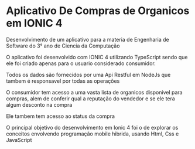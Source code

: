 # Aplicativo De Compras de Organicos em IONIC 4
Desenvolvimento de um aplicativo para a materia de Engenharia de Software do 3° ano de Ciencia da Computação

O aplicativo foi desenvolvido com IONIC 4 utilizando TypeScript sendo que ele foi criado apenas para o usuario considerado consumidor.

Todos os dados são fornecidos por uma Api Restful em NodeJs que tambem é responsavel por todas as operações

O consumidor tem acesso a uma vasta lista de organicos disponivel para compras, alem de conferir qual a reputação do vendedor e se ele tera algum desconto na compra

Ele tambem tem acesso ao status da compra

O principal objetivo do desenvolvimento em Ionic 4 foi o de explorar os conceitos envolvendo programação mobile hibrida, usando Html, Css e JavaScript
